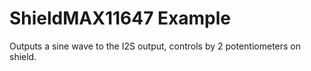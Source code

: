 # ShieldMAX11647 Example

Outputs a sine wave to the I2S output, controls by 2 potentiometers on shield.
